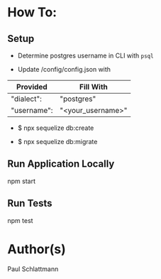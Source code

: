 # How To:

## Setup

- Determine postgres username in CLI with ```psql```

- Update /config/config.json with

|Provided      | Fill With    |
|------------- | -------------
|"dialect":    | "postgres"   |
|"username":   | "<your_username>"|


- $ npx sequelize db:create

- $ npx sequelize db:migrate

## Run Application Locally

npm start

## Run Tests

npm test

# Author(s)

Paul Schlattmann
